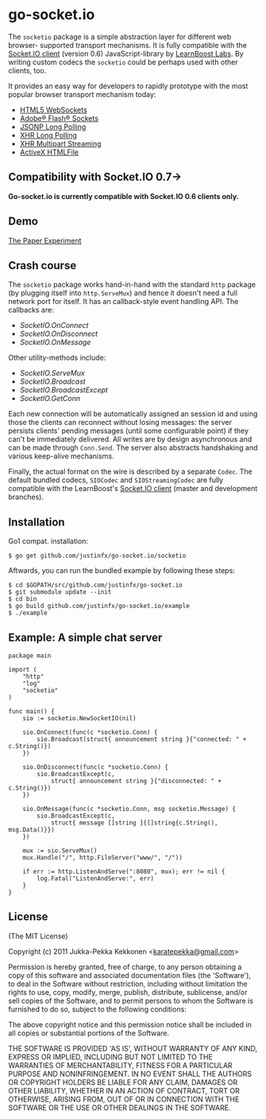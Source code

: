 go-socket.io
============

The `socketio` package is a simple abstraction layer for different web browser-
supported transport mechanisms. It is fully compatible with the
[Socket.IO client](http://github.com/LearnBoost/Socket.IO) (version 0.6) JavaScript-library by
[LearnBoost Labs](http://socket.io/). By writing custom codecs the `socketio`
could be perhaps used with other clients, too.

It provides an easy way for developers to rapidly prototype with the most
popular browser transport mechanism today:

- [HTML5 WebSockets](http://dev.w3.org/html5/websockets/)
- [Adobe® Flash® Sockets](https://github.com/gimite/web-socket-js)
- [JSONP Long Polling](http://en.wikipedia.org/wiki/JSONP#JSONP)
- [XHR Long Polling](http://en.wikipedia.org/wiki/Comet_%28programming%29#XMLHttpRequest_long_polling)
- [XHR Multipart Streaming](http://en.wikipedia.org/wiki/Comet_%28programming%29#XMLHttpRequest)
- [ActiveX HTMLFile](http://cometdaily.com/2007/10/25/http-streaming-and-internet-explorer/)

## Compatibility with Socket.IO 0.7->

**Go-socket.io is currently compatible with Socket.IO 0.6 clients only.**

## Demo

[The Paper Experiment](http://wall-r.com/paper)

## Crash course

The `socketio` package works hand-in-hand with the standard `http` package (by
plugging itself into `http.ServeMux`) and hence it doesn't need a
full network port for itself. It has an callback-style event handling API. The
callbacks are:

- *SocketIO.OnConnect*
- *SocketIO.OnDisconnect*
- *SocketIO.OnMessage*

Other utility-methods include:

- *SocketIO.ServeMux*
- *SocketIO.Broadcast*
- *SocketIO.BroadcastExcept*
- *SocketIO.GetConn*

Each new connection will be automatically assigned an session id and
using those the clients can reconnect without losing messages: the server
persists clients' pending messages (until some configurable point) if they can't
be immediately delivered. All writes are by design asynchronous and can be made
through `Conn.Send`. The server also abstracts handshaking and various keep-alive mechanisms.

Finally, the actual format on the wire is described by a separate `Codec`. The
default bundled codecs, `SIOCodec` and `SIOStreamingCodec` are fully compatible
with the LearnBoost's [Socket.IO client](http://github.com/LearnBoost/Socket.IO)
(master and development branches).

## Installation

Go1 compat. installation:

    $ go get github.com/justinfx/go-socket.io/socketio
    
Aftwards, you can run the bundled example by following these steps:

    $ cd $GOPATH/src/github.com/justinfx/go-socket.io
    $ git submodule update --init
    $ cd bin
    $ go build github.com/justinfx/go-socket.io/example
    $ ./example
    
## Example: A simple chat server

	package main

	import (
		"http"
		"log"
		"socketio"
	)

	func main() {
		sio := socketio.NewSocketIO(nil)

		sio.OnConnect(func(c *socketio.Conn) {
			sio.Broadcast(struct{ announcement string }{"connected: " + c.String()})
		})

		sio.OnDisconnect(func(c *socketio.Conn) {
			sio.BroadcastExcept(c,
				struct{ announcement string }{"disconnected: " + c.String()})
		})

		sio.OnMessage(func(c *socketio.Conn, msg socketio.Message) {
			sio.BroadcastExcept(c,
				struct{ message []string }{[]string{c.String(), msg.Data()}})
		})

		mux := sio.ServeMux()
		mux.Handle("/", http.FileServer("www/", "/"))

		if err := http.ListenAndServe(":8080", mux); err != nil {
			log.Fatal("ListenAndServe:", err)
		}
	}


## License 

(The MIT License)

Copyright (c) 2011 Jukka-Pekka Kekkonen &lt;karatepekka@gmail.com&gt;

Permission is hereby granted, free of charge, to any person obtaining
a copy of this software and associated documentation files (the
'Software'), to deal in the Software without restriction, including
without limitation the rights to use, copy, modify, merge, publish,
distribute, sublicense, and/or sell copies of the Software, and to
permit persons to whom the Software is furnished to do so, subject to
the following conditions:

The above copyright notice and this permission notice shall be
included in all copies or substantial portions of the Software.

THE SOFTWARE IS PROVIDED 'AS IS', WITHOUT WARRANTY OF ANY KIND,
EXPRESS OR IMPLIED, INCLUDING BUT NOT LIMITED TO THE WARRANTIES OF
MERCHANTABILITY, FITNESS FOR A PARTICULAR PURPOSE AND NONINFRINGEMENT.
IN NO EVENT SHALL THE AUTHORS OR COPYRIGHT HOLDERS BE LIABLE FOR ANY
CLAIM, DAMAGES OR OTHER LIABILITY, WHETHER IN AN ACTION OF CONTRACT,
TORT OR OTHERWISE, ARISING FROM, OUT OF OR IN CONNECTION WITH THE
SOFTWARE OR THE USE OR OTHER DEALINGS IN THE SOFTWARE.
